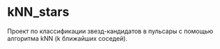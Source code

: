 # kNN_stars
Проект по классификации звезд-кандидатов в пульсары с помощью алгоритма kNN (k ближайших соседей). 
